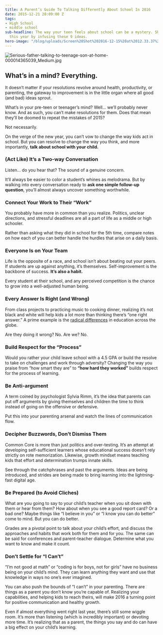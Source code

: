 ```yaml
---
title: A Parent’s Guide To Talking Differently About School In 2016
date: 2015-12-21 20:09:00 Z
tags:
- High School
- middle school
sub-headline: The way your teen feels about school can be a mystery. Shape the conversation
  this year by infusing these 9 ideas.
hero-image: "/blog/uploads/Screen%20Shot%202016-12-15%20at%2012.33.37%20PM%20(1).png"
---
```


![Serious-father-talking-to-teenage-son-at-home-000014365039_Medium.jpg](/blog/uploads/Serious-father-talking-to-teenage-son-at-home-000014365039_Medium.jpg)

## What’s in a mind? Everything.

It doesn’t matter if your resolutions revolve around health, productivity, or parenting, the gateway to improvement is in the little organ where all good (and bad) ideas sprout.

What’s in your pre-teen or teenager’s mind? Well... we’ll probably never know. And as such, you can’t make resolutions for them. Does that mean they’ll be doomed to repeat the mistakes of 2015?

Not necessarily.

On the verge of the new year, you can’t vow to change the way kids act in school. But you can resolve to change the way you think, and more importantly, **talk about school with your child.**

### (Act Like) It’s a Two-way Conversation

Listen… do you hear that? The sound of a genuine concern.

It’ll always be easier to color a student’s whines as melodrama. But by walking into every conversation ready to **ask one simple follow-up question**, you’ll almost always uncover something worthwhile.

### Connect Your Work to Their “Work”

You probably have more in common than you realize. Politics, unclear directions, and stressful deadlines are all a part of life as a middle or high schooler.

Rather than asking what they did in school for the 5th time, compare notes on how each of you can better handle the hurdles that arise on a daily basis.

### Everyone Is on Your Team

Life is the opposite of a race, and school isn’t about beating out your peers. If students are up against anything, it’s themselves. Self-improvement is the backbone of success. **It’s also a habit.**

Every student at their school, and any perceived competition is the chance to grow into a well-adjusted human being.

### Every Answer Is Right (and Wrong)

From class projects to practicing music to cooking dinner, realizing it’s not black and white will help kids a lot more than thinking there’s “one right answer.” A prime example is the [radical differences](http://www.parents.com/kids/development/intellectual/education-other-countries/) in education across the globe.

Are they doing it wrong? No. Are we? No.

### Build Respect for the “Process”

Would you rather your child leave school with a 4.5 GPA or build the resolve to take on challenges and work through adversity? Changing the way you praise from “how smart they are” to **“how hard they worked”** builds respect for the process of learning.

### Be Anti-argument

A term coined by psychologist Sylvia Rimm, it’s the idea that parents can put off arguments by giving themselves and children the time to think instead of going on the offensive or defensive.

Put this into your parenting arsenal and watch the lines of communication flow.

### Decipher Buzzwords, Don’t Dismiss Them

Common Core is more than just politics and over-testing. It’s an attempt at developing self-sufficient learners whose educational success doesn’t rely strictly on rote memorization. Likewise, growth mindset means teaching kids that effort and determination trumps innate skills.

See through the catchphrases and past the arguments. Ideas are being introduced, and strides are being made to bring learning into the lightning-fast digital age.

### Be Prepared (to Avoid Cliches)

What are you going to say to your child’s teacher when you sit down with them or hear from them? How about when you see a good report card? Or a bad one? Maybe things like “I believe in you” or “I know you can do better” come to mind. But you can do better.

Grades are a pivotal point to talk about your child’s effort, and discuss the approaches and habits that work both for them and for you. The same can be said for conferences and parent-teacher dialogue. Determine what you want to know and make it count.  

### Don’t Settle for “I Can’t”

“I’m not good at math” or “coding is for boys, not for girls” have no business being on your child’s mind. They can learn anything they want and use that knowledge in ways no one’s ever imagined.

You can also push the bounds of “I can’t” in your parenting. There are things as a parent you don’t know you’re capable of. Realizing your capabilities, and helping kids to reach theirs, will make 2016 a turning point for positive communication and healthy growth.

Even if almost everything went right last year, there’s still some wiggle room. It’s more than listening (which is incredibly important) or devoting more time. It’s realizing that as a parent, the things you say and do can have a big effect on your child’s learning.
